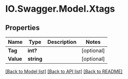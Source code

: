 # IO.Swagger.Model.Xtags
## Properties

Name | Type | Description | Notes
------------ | ------------- | ------------- | -------------
**Tag** | **int?** |  | [optional] 
**Value** | **string** |  | [optional] 

[[Back to Model list]](../README.md#documentation-for-models) [[Back to API list]](../README.md#documentation-for-api-endpoints) [[Back to README]](../README.md)

